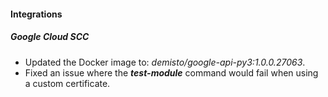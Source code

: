 
#### Integrations
##### Google Cloud SCC
- Updated the Docker image to: *demisto/google-api-py3:1.0.0.27063*.
- Fixed an issue where the ***test-module*** command would fail when using a custom certificate.
